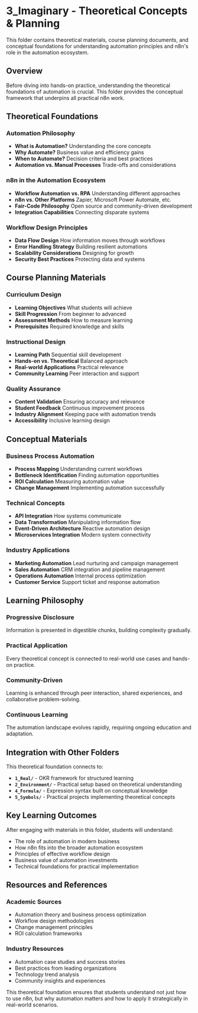 # 3_Imaginary - Theoretical Concepts & Planning

This folder contains theoretical materials, course planning documents, and conceptual foundations for understanding automation principles and n8n's role in the automation ecosystem.

## Overview

Before diving into hands-on practice, understanding the theoretical foundations of automation is crucial. This folder provides the conceptual framework that underpins all practical n8n work.

## Theoretical Foundations

### Automation Philosophy
- **What is Automation?** Understanding the core concepts
- **Why Automate?** Business value and efficiency gains
- **When to Automate?** Decision criteria and best practices
- **Automation vs. Manual Processes** Trade-offs and considerations

### n8n in the Automation Ecosystem
- **Workflow Automation vs. RPA** Understanding different approaches
- **n8n vs. Other Platforms** Zapier, Microsoft Power Automate, etc.
- **Fair-Code Philosophy** Open source and community-driven development
- **Integration Capabilities** Connecting disparate systems

### Workflow Design Principles
- **Data Flow Design** How information moves through workflows
- **Error Handling Strategy** Building resilient automations
- **Scalability Considerations** Designing for growth
- **Security Best Practices** Protecting data and systems

## Course Planning Materials

### Curriculum Design
- **Learning Objectives** What students will achieve
- **Skill Progression** From beginner to advanced
- **Assessment Methods** How to measure learning
- **Prerequisites** Required knowledge and skills

### Instructional Design
- **Learning Path** Sequential skill development
- **Hands-on vs. Theoretical** Balanced approach
- **Real-world Applications** Practical relevance
- **Community Learning** Peer interaction and support

### Quality Assurance
- **Content Validation** Ensuring accuracy and relevance
- **Student Feedback** Continuous improvement process
- **Industry Alignment** Keeping pace with automation trends
- **Accessibility** Inclusive learning design

## Conceptual Materials

### Business Process Automation
- **Process Mapping** Understanding current workflows
- **Bottleneck Identification** Finding automation opportunities
- **ROI Calculation** Measuring automation value
- **Change Management** Implementing automation successfully

### Technical Concepts
- **API Integration** How systems communicate
- **Data Transformation** Manipulating information flow
- **Event-Driven Architecture** Reactive automation design
- **Microservices Integration** Modern system connectivity

### Industry Applications
- **Marketing Automation** Lead nurturing and campaign management
- **Sales Automation** CRM integration and pipeline management
- **Operations Automation** Internal process optimization
- **Customer Service** Support ticket and response automation

## Learning Philosophy

### Progressive Disclosure
Information is presented in digestible chunks, building complexity gradually.

### Practical Application
Every theoretical concept is connected to real-world use cases and hands-on practice.

### Community-Driven
Learning is enhanced through peer interaction, shared experiences, and collaborative problem-solving.

### Continuous Learning
The automation landscape evolves rapidly, requiring ongoing education and adaptation.

## Integration with Other Folders

This theoretical foundation connects to:
- **`1_Real/`** - OKR framework for structured learning
- **`2_Environment/`** - Practical setup based on theoretical understanding
- **`4_Formula/`** - Expression syntax built on conceptual knowledge
- **`5_Symbols/`** - Practical projects implementing theoretical concepts

## Key Learning Outcomes

After engaging with materials in this folder, students will understand:
- The role of automation in modern business
- How n8n fits into the broader automation ecosystem
- Principles of effective workflow design
- Business value of automation investments
- Technical foundations for practical implementation

## Resources and References

### Academic Sources
- Automation theory and business process optimization
- Workflow design methodologies
- Change management principles
- ROI calculation frameworks

### Industry Resources
- Automation case studies and success stories
- Best practices from leading organizations
- Technology trend analysis
- Community insights and experiences

This theoretical foundation ensures that students understand not just how to use n8n, but why automation matters and how to apply it strategically in real-world scenarios.


